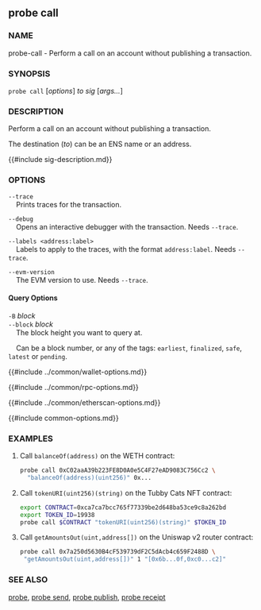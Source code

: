## probe call

### NAME

probe-call - Perform a call on an account without publishing a transaction.

### SYNOPSIS

``probe call`` [*options*] *to* *sig* [*args...*]

### DESCRIPTION

Perform a call on an account without publishing a transaction.

The destination (*to*) can be an ENS name or an address.

{{#include sig-description.md}}

### OPTIONS

`--trace`  
&nbsp;&nbsp;&nbsp;&nbsp;Prints traces for the transaction.

`--debug`  
&nbsp;&nbsp;&nbsp;&nbsp;Opens an interactive debugger with the transaction. Needs `--trace`.

`--labels <address:label>`  
&nbsp;&nbsp;&nbsp;&nbsp;Labels to apply to the traces, with the format `address:label`. Needs `--trace`.

`--evm-version`  
&nbsp;&nbsp;&nbsp;&nbsp;The EVM version to use. Needs `--trace`.

#### Query Options

`-B` *block*  
`--block` *block*  
&nbsp;&nbsp;&nbsp;&nbsp;The block height you want to query at.

&nbsp;&nbsp;&nbsp;&nbsp;Can be a block number, or any of the tags: `earliest`, `finalized`, `safe`, `latest` or `pending`.

{{#include ../common/wallet-options.md}}

{{#include ../common/rpc-options.md}}

{{#include ../common/etherscan-options.md}}

{{#include common-options.md}}

### EXAMPLES

1. Call `balanceOf(address)` on the WETH contract:

    ```sh
    probe call 0xC02aaA39b223FE8D0A0e5C4F27eAD9083C756Cc2 \
      "balanceOf(address)(uint256)" 0x...
    ```

2. Call `tokenURI(uint256)(string)` on the Tubby Cats NFT contract:

    ```sh
    export CONTRACT=0xca7ca7bcc765f77339be2d648ba53ce9c8a262bd
    export TOKEN_ID=19938
    probe call $CONTRACT "tokenURI(uint256)(string)" $TOKEN_ID
   ```

3. Call ``getAmountsOut(uint,address[])`` on the Uniswap v2 router contract:

    ```sh
   probe call 0x7a250d5630B4cF539739dF2C5dAcb4c659F2488D \
     "getAmountsOut(uint,address[])" 1 "[0x6b...0f,0xc0...c2]"
    ```

### SEE ALSO

[probe](./probe.md), [probe send](./probe-send.md), [probe publish](./probe-publish.md), [probe receipt](./probe-receipt.md)
